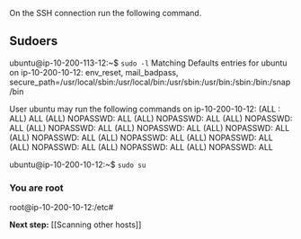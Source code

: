 On the SSH connection run the following command.
## Sudoers

ubuntu@ip-10-200-113-12:~$ `sudo -l`
Matching Defaults entries for ubuntu on ip-10-200-10-12:
    env_reset, mail_badpass, secure_path=/usr/local/sbin\:/usr/local/bin\:/usr/sbin\:/usr/bin\:/sbin\:/bin\:/snap/bin

User ubuntu may run the following commands on ip-10-200-10-12:
    (ALL : ALL) ALL
    (ALL) NOPASSWD: ALL
    (ALL) NOPASSWD: ALL
    (ALL) NOPASSWD: ALL
    (ALL) NOPASSWD: ALL
    (ALL) NOPASSWD: ALL
    (ALL) NOPASSWD: ALL
    (ALL) NOPASSWD: ALL
    (ALL) NOPASSWD: ALL
    (ALL) NOPASSWD: ALL
    (ALL) NOPASSWD: ALL
    (ALL) NOPASSWD: ALL
    (ALL) NOPASSWD: ALL


ubuntu@ip-10-200-10-12:~$ `sudo su`

### You are root
root@ip-10-200-10-12:/etc#

**Next step:** [[Scanning other hosts]]
